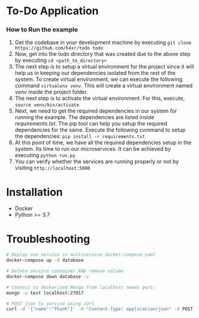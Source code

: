 # **To-Do Application**
### How to Run the example

1. Get the codebase in your development machine by executing `git clone https://github.com/h4xr/todo todo`
2. Now, get into the todo directory that was created due to the above step by executing `cd <path_to_directory>`
3. The next step is to setup a virtual environment for the project since it will help us in keeping our dependencies isolated from the rest of the system. To create virtual environment, we can execute the following command `virtualenv venv`. This will create a virtual environment named *venv* inside the project folder.
4. The next step is to activate the virtual environment. For this, execute, `source venv/bin/activate`
5. Next, we need to get the required dependencies in our system for running the example. The dependencies are listed inside *requirements.txt*. The pip tool can help you setup the required dependencies for the same. Execute the following command to setup the dependencies: `pip install -r requirements.txt`
6. At this point of time, we have all the required dependencies setup in the system. Its time to run our microservices. It can be achieved by executing `python run.py`
7. You can verify whether the services are running properly or not by visiting `http://localhost:5000`

# Installation
- Docker
- Python >= 3.7

# Troubleshooting

```bash
# Deploy one service in multiservice docker-compose.yaml
docker-compose up -d database

# Delete service container AND remove volume
docker-compose down database -v

# Connect to dockerized Mongo from localhost needs port:
mongo -u test localhost:27017

# POST json to service using cUrl
curl -d '{"name":"Thanh"}' -H "Content-Type: application/json" -X POST http://localhost:5000/users
```
